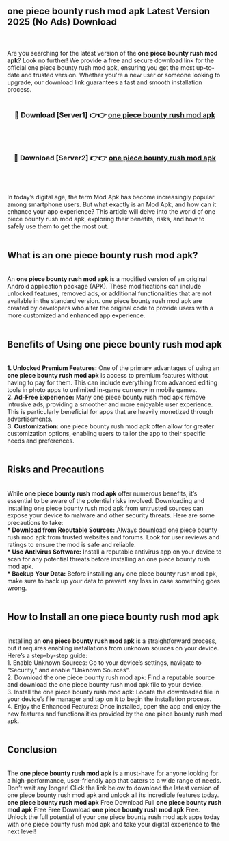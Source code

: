 ## one piece bounty rush mod apk Latest Version 2025 (No Ads) Download
<br><br>
Are you searching for the latest version of the <strong>one piece bounty rush mod apk</strong>? Look no further! We provide a free and secure download link for the official one piece bounty rush mod apk, ensuring you get the most up-to-date and trusted version. Whether you're a new user or someone looking to upgrade, our download link guarantees a fast and smooth installation process.
<br>
<br>
<div align="center">
<h3>🔴 Download [Server1] 👉👉 <a href="https://modyolo.store/one_piece_bounty_rush_mod_apk">one piece bounty rush mod apk</a></h3><br>
<br>
<h3>🔴 Download [Server2] 👉👉 <a href="https://modyolo.store/one_piece_bounty_rush_mod_apk">one piece bounty rush mod apk</a></h3><br>
</div>
<br>
<br>
In today’s digital age, the term Mod Apk has become increasingly popular among smartphone users. But what exactly is an Mod Apk, and how can it enhance your app experience? This article will delve into the world of one piece bounty rush mod apk, exploring their benefits, risks, and how to safely use them to get the most out.
<br>
<br>
<h2>What is an one piece bounty rush mod apk?</h2>
<br>
An <strong>one piece bounty rush mod apk</strong> is a modified version of an original Android application package (APK). These modifications can include unlocked features, removed ads, or additional functionalities that are not available in the standard version. one piece bounty rush mod apk are created by developers who alter the original code to provide users with a more customized and enhanced app experience.
<br>
<br>
<h2>Benefits of Using one piece bounty rush mod apk</h2>
<br>
<strong> 1. Unlocked Premium Features:</strong> One of the primary advantages of using an <strong>one piece bounty rush mod apk</strong> is access to premium features without having to pay for them. This can include everything from advanced editing tools in photo apps to unlimited in-game currency in mobile games.
<br>
<strong> 2. Ad-Free Experience:</strong> Many one piece bounty rush mod apk remove intrusive ads, providing a smoother and more enjoyable user experience. This is particularly beneficial for apps that are heavily monetized through advertisements.
<br>
<strong> 3. Customization:</strong> one piece bounty rush mod apk often allow for greater customization options, enabling users to tailor the app to their specific needs and preferences.
<br>
<br>
<h2>Risks and Precautions</h2>
<br>
While <strong>one piece bounty rush mod apk</strong> offer numerous benefits, it’s essential to be aware of the potential risks involved. Downloading and installing one piece bounty rush mod apk from untrusted sources can expose your device to malware and other security threats. Here are some precautions to take:
<br>
<strong> * Download from Reputable Sources:</strong> Always download one piece bounty rush mod apk from trusted websites and forums. Look for user reviews and ratings to ensure the mod is safe and reliable.
<br>
<strong> * Use Antivirus Software:</strong> Install a reputable antivirus app on your device to scan for any potential threats before installing an one piece bounty rush mod apk.
<br>
<strong> * Backup Your Data:</strong> Before installing any one piece bounty rush mod apk, make sure to back up your data to prevent any loss in case something goes wrong.
<br>
<br>
<h2>How to Install an one piece bounty rush mod apk</h2>
<br>
Installing an <strong>one piece bounty rush mod apk</strong> is a straightforward process, but it requires enabling installations from unknown sources on your device. Here’s a step-by-step guide:
<br>
 1. Enable Unknown Sources: Go to your device’s settings, navigate to "Security," and enable "Unknown Sources".
<br>
 2. Download the one piece bounty rush mod apk: Find a reputable source and download the one piece bounty rush mod apk file to your device.
<br>
 3. Install the one piece bounty rush mod apk: Locate the downloaded file in your device’s file manager and tap on it to begin the installation process.
<br>
 4. Enjoy the Enhanced Features: Once installed, open the app and enjoy the new features and functionalities provided by the one piece bounty rush mod apk.
<br>
<br>
<h2><strong>Conclusion</strong></h2>
<br>
The <strong>one piece bounty rush mod apk</strong> is a must-have for anyone looking for a high-performance, user-friendly app that caters to a wide range of needs. Don’t wait any longer! Click the link below to download the latest version of one piece bounty rush mod apk and unlock all its incredible features today.
<br>
<strong>one piece bounty rush mod apk</strong> Free Download Full <strong>one piece bounty rush mod apk</strong> Free Free Download <strong>one piece bounty rush mod apk</strong> Free.
<br>
Unlock the full potential of your one piece bounty rush mod apk apps today with one piece bounty rush mod apk and take your digital experience to the next level!

